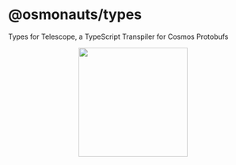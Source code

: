 # @osmonauts/types

Types for Telescope, a TypeScript Transpiler for Cosmos Protobufs

<p align="center">
  <img width="220" src="https://user-images.githubusercontent.com/545047/175660665-5cbde84b-0928-4e59-ab56-be6adb2f3a7e.png">
</p>
